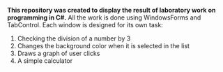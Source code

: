 **This repository was created to display the result of laboratory work on programming in C#.**
All the work is done using WindowsForms and TabControl. Each window is designed for its own task:
1. Checking the division of a number by 3
2. Changes the background color when it is selected in the list
3. Draws a graph of user clicks
4. A simple calculator
